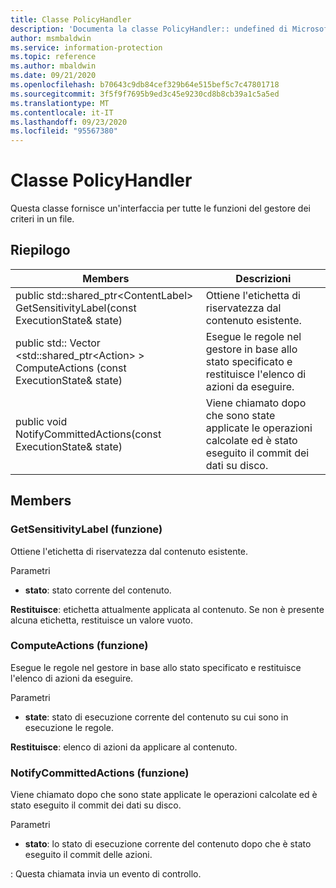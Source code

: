 ```yaml
---
title: Classe PolicyHandler
description: 'Documenta la classe PolicyHandler:: undefined di Microsoft Information Protection (MIP) SDK.'
author: msmbaldwin
ms.service: information-protection
ms.topic: reference
ms.author: mbaldwin
ms.date: 09/21/2020
ms.openlocfilehash: b70643c9db84cef329b64e515bef5c7c47801718
ms.sourcegitcommit: 3f5f9f7695b9ed3c45e9230cd8b8cb39a1c5a5ed
ms.translationtype: MT
ms.contentlocale: it-IT
ms.lasthandoff: 09/23/2020
ms.locfileid: "95567380"
---
```

# <a name="class-policyhandler"></a>Classe PolicyHandler 
Questa classe fornisce un'interfaccia per tutte le funzioni del gestore dei criteri in un file.
  
## <a name="summary"></a>Riepilogo
 Members                        | Descrizioni                                
--------------------------------|---------------------------------------------
public std::shared_ptr\<ContentLabel\> GetSensitivityLabel(const ExecutionState& state)  |  Ottiene l'etichetta di riservatezza dal contenuto esistente.
public std:: Vector \<std::shared_ptr\<Action\> \> ComputeActions (const ExecutionState& state)  |  Esegue le regole nel gestore in base allo stato specificato e restituisce l'elenco di azioni da eseguire.
public void NotifyCommittedActions(const ExecutionState& state)  |  Viene chiamato dopo che sono state applicate le operazioni calcolate ed è stato eseguito il commit dei dati su disco.
  
## <a name="members"></a>Members
  
### <a name="getsensitivitylabel-function"></a>GetSensitivityLabel (funzione)
Ottiene l'etichetta di riservatezza dal contenuto esistente.

Parametri  
* **stato**: stato corrente del contenuto. 



  
**Restituisce**: etichetta attualmente applicata al contenuto. Se non è presente alcuna etichetta, restituisce un valore vuoto.
  
### <a name="computeactions-function"></a>ComputeActions (funzione)
Esegue le regole nel gestore in base allo stato specificato e restituisce l'elenco di azioni da eseguire.

Parametri  
* **state**: stato di esecuzione corrente del contenuto su cui sono in esecuzione le regole. 



  
**Restituisce**: elenco di azioni da applicare al contenuto.
  
### <a name="notifycommittedactions-function"></a>NotifyCommittedActions (funzione)
Viene chiamato dopo che sono state applicate le operazioni calcolate ed è stato eseguito il commit dei dati su disco.

Parametri  
* **stato**: lo stato di esecuzione corrente del contenuto dopo che è stato eseguito il commit delle azioni. 


: Questa chiamata invia un evento di controllo.